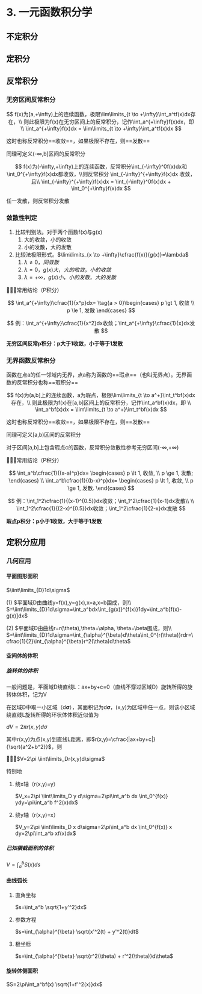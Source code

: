 # 3. 一元函数积分学

## 不定积分

## 定积分

## 反常积分

### 无穷区间反常积分

$$
f(x)为[a,+\infty)上的连续函数，极限\lim\limits_{t \to +\infty}\int_a^tf(x)dx存在，\\
则此极限为f(x)在无穷区间上的反常积分，记作\int_a^{+\infty}f(x)dx，即 \\
\int_a^{+\infty}f(x)dx = \lim\limits_{t \to +\infty}\int_a^tf(x)dx
$$

这时也称反常积分==收敛==，如果极限不存在，则==发散==

同理可定义(-∞,b]区间的反常积分

$$
f(x)为(-\infty,+\infty)上的连续函数，反常积分\int_{-\infty}^0f(x)dx和\int_0^{+\infty}f(x)dx都收敛，\\则反常积分 \int_{-\infty}^{+\infty}f(x)dx 收敛，且\\
\int_{-\infty}^{+\infty}f(x)dx = \int_{-\infty}^0f(x)dx + \int_0^{+\infty}f(x)dx
$$

任一发散，则反常积分发散

### 敛散性判定

1. 比较判别法。对于两个函数f(x)与g(x)
   1. 大的收敛，小的收敛
   2. 小的发散，大的发散
2. 比较法极限形式。$\lim\limits_{x \to +\infty}\cfrac{f(x)}{g(x)}=\lambda$
   1. $\lambda \ne 0，同敛散$
   2. $\lambda = 0，g(x)大，大的收敛，小的收敛$
   3. $\lambda = +\infty，g(x)小，小的发散，大的发散$

:star2::star2::star2:常用结论（P积分）

$$
\int_a^{+\infty}\cfrac{1}{x^p}dx=
\tag{a > 0}\begin{cases}
    p \gt 1, 收敛 \\
    p \le 1, 发散
\end{cases}
$$

$$
例：\int_a^{+\infty}\cfrac{1}{x^2}dx收敛；\int_a^{+\infty}\cfrac{1}{x}dx发散
$$

**无穷区间反常p积分：p大于1收敛，小于等于1发散**

### 无界函数反常积分

函数在点a的任一邻域内无界，点a称为函数的==瑕点==（也叫无界点）。无界函数的反常积分也称==瑕积分==

$$
f(x)为(a,b]上的连续函数，a为瑕点，极限\lim\limits_{t \to a^+}\int_t^bf(x)dx存在，\\
则此极限为f(x)在[a,b]区间上的反常积分，记作\int_a^bf(x)dx，即 \\
\int_a^bf(x)dx = \lim\limits_{t \to a^+}\int_t^bf(x)dx
$$

这时也称反常积分==收敛==，如果极限不存在，则==发散==

同理可定义[a,b)区间的反常积分

对于区间[a,b]上包含瑕点c的函数，反常积分敛散性参考无穷区间(-∞,+∞)

:star2::star2::star2:常用结论（P积分）

$$
\int_a^b\cfrac{1}{(x-a)^p}dx=
\begin{cases}
    p \lt 1, 收敛, \\
    p \ge 1, 发散;
\end{cases} \\
\int_a^b\cfrac{1}{(b-x)^p}dx=
\begin{cases}
    p \lt 1, 收敛, \\
    p \ge 1, 发散.
\end{cases}
$$

$$
例：\int_1^2\cfrac{1}{(x-1)^{0.5}}dx收敛；\int_1^2\cfrac{1}{x-1}dx发散\\
\\
\int_1^2\cfrac{1}{(2-x)^{0.5}}dx收敛；\int_1^2\cfrac{1}{2-x}dx发散
$$

**瑕点p积分：p小于1收敛，大于等于1发散**

##  定积分应用

### 几何应用

#### 平面图形面积

$\iint\limits_{D}1d\sigma$

(1)
$平面域D由曲线y=f(x),y=g(x),x=a,x=b围成，则\\
S=\iint\limits_{D}1d\sigma=\int_a^bdx\int_{g(x)}^{f(x)}1dy=\int_a^b[f(x)-g(x)]dx$

(2)
$平面域D由曲线r=r(\theta),\theta=\alpha, \theta=\beta围成，则\\
S=\iint\limits_{D}1d\sigma=\int_{\alpha}^{\beta}d\theta\int_0^{r(\theta)}rdr=\cfrac{1}{2}\int_{\alpha}^{\beta}r^2(\theta)d\theta$

#### 空间体的体积

##### 旋转体的体积

一般问题是，平面域D绕直线L：ax+by+c=0（直线不穿过区域D）旋转所得的旋转体体积，记为V

在区域D中取一小区域（d𝛔），其面积记为d𝛔，(x,y)为区域中任一点，则该小区域绕直线L旋转所得的环状体体积近似值为

$dV=2\pi r(x,y)d\sigma$

其中r(x,y)为点(x,y)到直线L距离，即$r(x,y)=\cfrac{|ax+by+c|}{\sqrt{a^2+b^2}}$，则

:star2::star2::star2:$V=2\pi \iint\limits_Dr(x,y)d\sigma$

特别地

1. 绕x轴（r(x,y)=y）

   $V_x=2\pi \iint\limits_D y d\sigma=2\pi\int_a^b dx \int_0^{f(x)} ydy=\pi\int_a^b f^2(x)dx$

2. 绕y轴（r(x,y)=x）

   $V_y=2\pi \iint\limits_D x d\sigma=2\pi\int_a^b dx \int_0^{f(x)} x dy=2\pi\int_a^b xf(x)dx$

##### 已知横截面积的体积

$V=\int_a^bS(x)ds$

#### 曲线弧长

1. 直角坐标

   $s=\int_a^b \sqrt{1+y'^2}dx$

2. 参数方程

   $s=\int_{\alpha}^{\beta} \sqrt{x'^2(t) + y'^2(t)}dt$

3. 极坐标

   $s=\int_{\alpha}^{\beta} \sqrt{r^2(\theta) + r'^2(\theta)}d\theta$

#### 旋转体侧面积

$S=2\pi\int_a^bf(x) \sqrt{1+f'^2(x)}dx$
